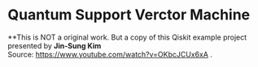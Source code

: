 # Quantum Support Verctor Machine   


**This is NOT a original work. But a copy of this Qiskit example project presented by **Jin-Sung Kim**  
Source: https://www.youtube.com/watch?v=OKbcJCUx6xA .



